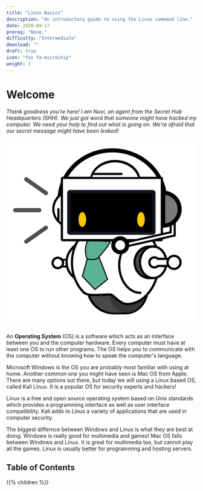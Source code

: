 ```yaml
---
title: "Linux Basics"
description: "An introductory guide to using the Linux command line."
date: 2020-09-17
prereq: "None."
difficulty: "Intermediate"
download: ""
draft: true
icon: "fas fa-microchip"
weight: 1
---
```


# Welcome

*Thank goodness you're here! I am Nuvi, an agent from the Secret Hub Headquarters (SHH). We just got word that someone might have hacked my computer. We need your help to find out what is going on. We're afraid that our secret message might have been leaked!*

![nuvi picture](images/nuvi.PNG?classes=border,shadow)

An **Operating System** (OS) is a software which acts as an interface between you and the computer hardware. Every computer must have at least one OS to run other programs. The OS helps you to communicate with the computer without knowing how to speak the computer's language.

Microsoft Windows is the OS you are probably most familiar with using at home. Another common one you might have seen is Mac OS from Apple. There are many options out there, but today we will using a Linux based OS, called Kali Linux. It is a popular OS for security experts and hackers!

Linux is a free and open source operating system based on Unix standards which provides a programming interface as well as user interface compatibility. Kali adds to Linux a variety of applications that are used in computer security.

The biggest differnce between Windows and Linux is what they are best at doing. Windows is really good for multimedia and games! Mac OS falls between Windows and Linux. It is great for multimedia too, but cannot play all the games. Linux is usually better for programming and hosting servers.



## Table of Contents

{{% children %}}
